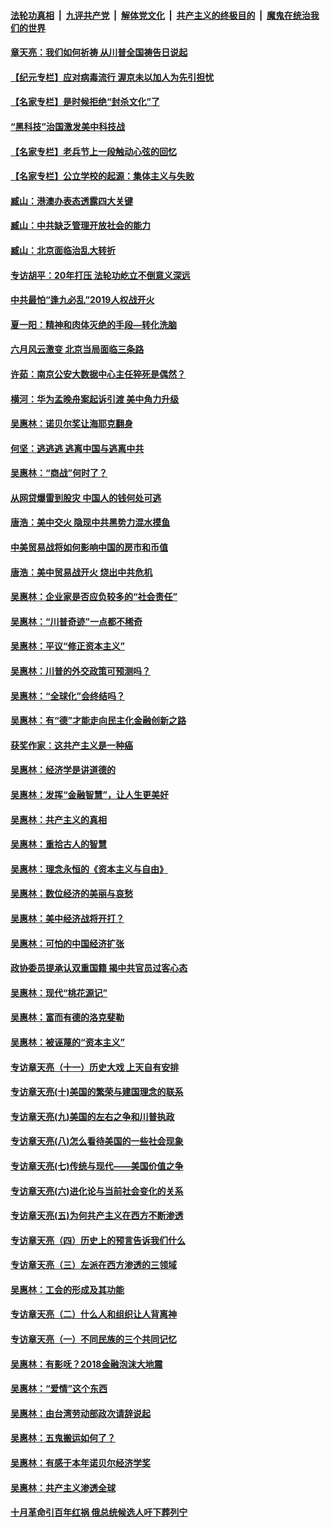 

####  [法轮功真相](../../../../basic/blob/master/README.md?t=04160130) &nbsp;|&nbsp; [九评共产党](../../../../9ping.md/blob/master/README.md?t=04160130) &nbsp;|&nbsp; [解体党文化](../../../../jtdwh.md/blob/master/README.md?t=04160130)  &nbsp;|&nbsp; [共产主义的终极目的](../../../../gczydzjmd.md/blob/master/README.md?t=04160130) &nbsp;|&nbsp; [魔鬼在统治我们的世界](../../../../mgztzwmdsj.md/blob/master/README.md?t=04160130) 

#### [章天亮：我们如何祈祷 从川普全国祷告日说起](../pages/nsc423/n11944627.md?t=04160130) 

#### [【纪元专栏】应对病毒流行 渥京未以加人为先引担忧](../pages/nsc423/n11875714.md?t=04160130) 

#### [【名家专栏】是时候拒绝“封杀文化”了](../pages/nsc423/n11814093.md?t=04160130) 

#### [“黑科技”治国激发美中科技战](../pages/nsc423/n11638056.md?t=04160130) 

#### [【名家专栏】老兵节上一段触动心弦的回忆](../pages/nsc423/n11646016.md?t=04160130) 

#### [【名家专栏】公立学校的起源：集体主义与失败](../pages/nsc423/n11601833.md?t=04160130) 

#### [臧山：港澳办表态透露四大关键](../pages/nsc423/n11421628.md?t=04160130) 

#### [臧山：中共缺乏管理开放社会的能力](../pages/nsc423/n11407457.md?t=04160130) 

#### [臧山：北京面临治乱大转折](../pages/nsc423/n11406895.md?t=04160130) 

#### [专访胡平：20年打压 法轮功屹立不倒意义深远](../pages/nsc423/n11398800.md?t=04160130) 

#### [中共最怕“逢九必乱”2019人权战开火](../pages/nsc423/n11385248.md?t=04160130) 

#### [夏一阳：精神和肉体灭绝的手段—转化洗脑](../pages/nsc423/n11368250.md?t=04160130) 

#### [六月风云激变 北京当局面临三条路](../pages/nsc423/n11313668.md?t=04160130) 

#### [许茹：南京公安大数据中心主任猝死是偶然？](../pages/nsc423/n11064744.md?t=04160130) 

#### [横河：华为孟晚舟案起诉引渡 美中角力升级](../pages/nsc423/n11027230.md?t=04160130) 

#### [吴惠林：诺贝尔奖让海耶克翻身](../pages/nsc423/n10890049.md?t=04160130) 

#### [何坚：逃逃逃 逃离中国与逃离中共](../pages/nsc423/n10592891.md?t=04160130) 

#### [吴惠林：“商战”何时了？](../pages/nsc423/n10573558.md?t=04160130) 

#### [从网贷爆雷到股灾 中国人的钱何处可逃](../pages/nsc423/n10572800.md?t=04160130) 

#### [唐浩：美中交火 隐现中共黑势力混水摸鱼](../pages/nsc423/n10544040.md?t=04160130) 

#### [中美贸易战将如何影响中国的房市和币值](../pages/nsc423/n10543697.md?t=04160130) 

#### [唐浩：美中贸易战开火 烧出中共危机](../pages/nsc423/n10540126.md?t=04160130) 

#### [吴惠林：企业家是否应负较多的“社会责任”](../pages/nsc423/n10535022.md?t=04160130) 

#### [吴惠林：“川普奇迹”一点都不稀奇](../pages/nsc423/n10512808.md?t=04160130) 

#### [吴惠林：平议“修正资本主义”](../pages/nsc423/n10495724.md?t=04160130) 

#### [吴惠林：川普的外交政策可预测吗？](../pages/nsc423/n10462387.md?t=04160130) 

#### [吴惠林：“全球化”会终结吗？](../pages/nsc423/n10452838.md?t=04160130) 

#### [吴惠林：有“德”才能走向民主化金融创新之路](../pages/nsc423/n10432292.md?t=04160130) 

#### [获奖作家：这共产主义是一种癌](../pages/nsc423/n10431541.md?t=04160130) 

#### [吴惠林：经济学是讲道德的](../pages/nsc423/n10398014.md?t=04160130) 

#### [吴惠林：发挥“金融智慧”，让人生更美好](../pages/nsc423/n10375019.md?t=04160130) 

#### [吴惠林：共产主义的真相](../pages/nsc423/n10351394.md?t=04160130) 

#### [吴惠林：重拾古人的智慧](../pages/nsc423/n10337691.md?t=04160130) 

#### [吴惠林：理念永恒的《资本主义与自由》](../pages/nsc423/n10316274.md?t=04160130) 

#### [吴惠林：数位经济的美丽与哀愁](../pages/nsc423/n10292946.md?t=04160130) 

#### [吴惠林：美中经济战将开打？](../pages/nsc423/n10258825.md?t=04160130) 

#### [吴惠林：可怕的中国经济扩张](../pages/nsc423/n10219147.md?t=04160130) 

#### [政协委员提承认双重国籍 揭中共官员过客心态](../pages/nsc423/n10208809.md?t=04160130) 

#### [吴惠林：现代“桃花源记”](../pages/nsc423/n10185234.md?t=04160130) 

#### [吴惠林：富而有德的洛克斐勒](../pages/nsc423/n10142264.md?t=04160130) 

#### [吴惠林：被诬蔑的“资本主义”](../pages/nsc423/n10124816.md?t=04160130) 

#### [专访章天亮（十一）历史大戏 上天自有安排](../pages/nsc423/n10094905.md?t=04160130) 

#### [专访章天亮(十)美国的繁荣与建国理念的联系](../pages/nsc423/n10094899.md?t=04160130) 

#### [专访章天亮(九)美国的左右之争和川普执政](../pages/nsc423/n10094889.md?t=04160130) 

#### [专访章天亮(八)怎么看待美国的一些社会现象](../pages/nsc423/n10094857.md?t=04160130) 

#### [专访章天亮(七)传统与现代——美国价值之争](../pages/nsc423/n10093140.md?t=04160130) 

#### [专访章天亮(六)进化论与当前社会变化的关系](../pages/nsc423/n10092036.md?t=04160130) 

#### [专访章天亮(五)为何共产主义在西方不断渗透](../pages/nsc423/n10083620.md?t=04160130) 

#### [专访章天亮（四）历史上的预言告诉我们什么](../pages/nsc423/n10083606.md?t=04160130) 

#### [专访章天亮（三）左派在西方渗透的三领域](../pages/nsc423/n10081115.md?t=04160130) 

#### [吴惠林：工会的形成及其功能](../pages/nsc423/n10080633.md?t=04160130) 

#### [专访章天亮（二）什么人和组织让人背离神](../pages/nsc423/n10076637.md?t=04160130) 

#### [专访章天亮（一）不同民族的三个共同记忆](../pages/nsc423/n10074188.md?t=04160130) 

#### [吴惠林：有影呒？2018金融泡沫大地震](../pages/nsc423/n10040534.md?t=04160130) 

#### [吴惠林：“爱情”这个东西](../pages/nsc423/n10019423.md?t=04160130) 

#### [吴惠林：由台湾劳动部政次请辞说起](../pages/nsc423/n9979679.md?t=04160130) 

#### [吴惠林：五鬼搬运如何了？](../pages/nsc423/n9925338.md?t=04160130) 

#### [吴惠林：有感于本年诺贝尔经济学奖](../pages/nsc423/n9871883.md?t=04160130) 

#### [吴惠林：共产主义渗透全球](../pages/nsc423/n9812748.md?t=04160130) 

#### [十月革命引百年红祸 俄总统候选人吁下葬列宁](../pages/nsc423/n9810182.md?t=04160130) 

